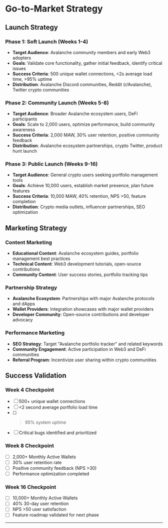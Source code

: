 # Go-to-Market Strategy

## Launch Strategy

### Phase 1: Soft Launch (Weeks 1-4)
- **Target Audience**: Avalanche community members and early Web3 adopters
- **Goals**: Validate core functionality, gather initial feedback, identify critical issues
- **Success Criteria**: 500 unique wallet connections, <2s average load time, >95% uptime
- **Distribution**: Avalanche Discord communities, Reddit (r/Avalanche), Twitter crypto communities

### Phase 2: Community Launch (Weeks 5-8)  
- **Target Audience**: Broader Avalanche ecosystem users, DeFi participants
- **Goals**: Scale to 2,000 users, optimize performance, build community awareness
- **Success Criteria**: 2,000 MAW, 30% user retention, positive community feedback
- **Distribution**: Avalanche ecosystem partnerships, crypto Twitter, product hunt launch

### Phase 3: Public Launch (Weeks 9-16)
- **Target Audience**: General crypto users seeking portfolio management tools
- **Goals**: Achieve 10,000 users, establish market presence, plan future features
- **Success Criteria**: 10,000 MAW, 40% retention, NPS >50, feature completion
- **Distribution**: Crypto media outlets, influencer partnerships, SEO optimization

## Marketing Strategy

### Content Marketing
- **Educational Content**: Avalanche ecosystem guides, portfolio management best practices
- **Technical Content**: Web3 development tutorials, open-source contributions
- **Community Content**: User success stories, portfolio tracking tips

### Partnership Strategy
- **Avalanche Ecosystem**: Partnerships with major Avalanche protocols and dApps
- **Wallet Providers**: Integration showcases with major wallet providers
- **Developer Community**: Open-source contributions and developer advocacy

### Performance Marketing
- **SEO Strategy**: Target "Avalanche portfolio tracker" and related keywords
- **Community Engagement**: Active participation in Web3 and DeFi communities
- **Referral Program**: Incentivize user sharing within crypto communities

## Success Validation

### Week 4 Checkpoint
- [ ] 500+ unique wallet connections
- [ ] <2 second average portfolio load time
- [ ] >95% system uptime
- [ ] Critical bugs identified and prioritized

### Week 8 Checkpoint  
- [ ] 2,000+ Monthly Active Wallets
- [ ] 30% user retention rate
- [ ] Positive community feedback (NPS >30)
- [ ] Performance optimization completed

### Week 16 Checkpoint
- [ ] 10,000+ Monthly Active Wallets
- [ ] 40% 30-day user retention
- [ ] NPS >50 user satisfaction
- [ ] Feature roadmap validated for next phase

---
